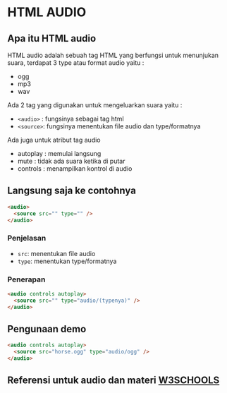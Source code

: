 # HTML AUDIO

## Apa itu HTML audio

HTML audio adalah sebuah tag HTML yang berfungsi untuk menunjukan suara,
terdapat 3 type atau format audio yaitu :

- ogg
- mp3
- wav

Ada 2 tag yang digunakan untuk mengeluarkan suara yaitu :

- `<audio>` : fungsinya sebagai tag html
- `<source>`: fungsinya menentukan file audio dan type/formatnya

Ada juga untuk atribut tag audio

- autoplay : memulai langsung
- mute : tidak ada suara ketika di putar
- controls : menampilkan kontrol di audio

## Langsung saja ke contohnya

```html
<audio>
  <source src="" type="" />
</audio>
```

### Penjelasan

- `src`: menentukan file audio
- `type`: menentukan type/formatnya

### Penerapan

```html
<audio controls autoplay>
  <source src="" type="audio/(typenya)" />
</audio>
```

## Pengunaan demo

```html
<audio controls autoplay>
  <source src="horse.ogg" type="audio/ogg" />
</audio>
```

## Referensi untuk audio dan materi [W3SCHOOLS](https://www.w3schools.com/html/html5_audio.asp)
